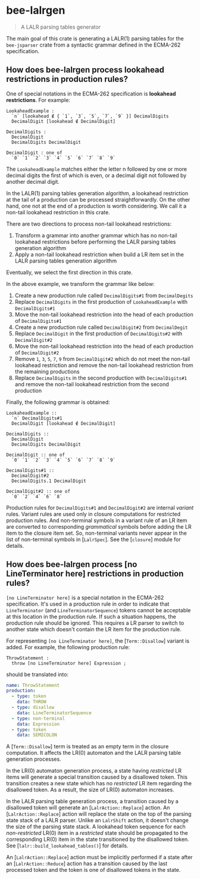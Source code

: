 # bee-lalrgen

> A LALR parsing tables generator

The main goal of this crate is generating a LALR(1) parsing tables for the `bee-jsparser` crate
from a syntactic grammar defined in the ECMA-262 specification.

## How does bee-lalrgen process lookahead restrictions in production rules?

One of special notations in the ECMA-262 specification is **lookahead restrictions**.  For example:

```text
LookaheadExample :
  `n` [lookahead ∉ { `1`, `3`, `5`, `7`, `9` }] DecimalDigits
  DecimalDigit [lookahead ∉ DecimalDigit]

DecimalDigits :
  DecimalDigit
  DecimalDigits DecimalDigit

DecimalDigit : one of
  `0` `1` `2` `3` `4` `5` `6` `7` `8` `9`
```

The `LookaheadExample` matches either the letter n followed by one or more decimal digits the first
of which is even, or a decimal digit not followed by another decimal digit.

In the LALR(1) parsing tables generation algorithm, a lookahead restriction at the tail of a
production can be processed straightforwardly.  On the other hand, one not at the end of a
production is worth considering.  We call it a non-tail lookahead restriction in this crate.

There are two directions to process non-tail lookahead restrictions:

1. Transform a grammar into another grammar which has no non-tail lookahead restrictions before
   performing the LALR parsing tables generation algorithm
2. Apply a non-tail lookahead restriction when build a LR item set in the LALR parsing tables
   generation algorithm

Eventually, we select the first direction in this crate.

In the above example, we transform the grammar like below:

1. Create a new production rule called `DecimalDigits#1` from `DecimalDegits`
2. Replace `DecimalDigits` in the first production of `LookaheadExample` with `DecimalDigits#1`
3. Move the non-tail lookahead restriction into the head of each production of `DecimalDigits#1`
4. Create a new production rule called `DecimalDigit#2` from `DecimalDegit`
5. Replace `DecimalDigit` in the first production of `DecimalDigits#2` with `DecimalDigit#2`
6. Move the non-tail lookahead restriction into the head of each production of `DecimalDigit#2`
7. Remove `1`, `3`, `5`, `7`, `9` from `DecimalDigit#2` which do not meet the non-tail lookahead
   restriction and remove the non-tail lookahead restriction from the remaining productions
8. Replace `DecimalDigits` in the second production with `DecimalDigits#1` and remove the non-tail
   lookahead restriction from the second production

Finally, the following grammar is obtained:

```text
LookaheadExample ::
  `n` DecimalDigits#1
  DecimalDigit [lookahead ∉ DecimalDigit]

DecimalDigits ::
  DecimalDigit
  DecimalDigits DecimalDigit

DecimalDigit :: one of
  `0` `1` `2` `3` `4` `5` `6` `7` `8` `9`

DecimalDigits#1 ::
  DecimalDigit#2
  DecimalDigits.1 DecimalDigit

DecimalDigit#2 :: one of
  `0` `2` `4` `6` `8`
```

Production rules for `DecimalDigits#1` and `DecimalDigit#2` are internal *variant* rules.  Variant
rules are used only in closure computations for restricted production rules.  And non-terminal
symbols in a variant rule of an LR item are converted to corresponding *grammatical* symbols before
adding the LR item to the closure item set.  So, non-terminal variants never appear in the list of
non-terminal symbols in [`LalrSpec`].  See the [`closure`] module for details.

## How does bee-lalrgen process [no LineTerminator here] restrictions in production rules?

`[no LineTerminator here]` is a special notation in the ECMA-262 specification.  It's used in a
production rule in order to indicate that `LineTerminator` (and `LineTerminatorSequence`) tokens
cannot be acceptable at this location in the production rule.  If such a situation happens, the
production rule should be ignored.  This requires a LR parser to switch to another state which
doesn't contain the LR item for the production rule.

For representing `[no LineTerminator here]`, the [`Term::Disallow`] variant is added.  For example,
the following production rule:

```text
ThrowStatement :
  throw [no LineTerminator here] Expression ;
```

should be translated into:

```yaml
name: ThrowStatement
production:
  - type: token
    data: THROW
  - type: disallow
    data: LineTerminatorSequence
  - type: non-terminal
    data: Expression
  - type: token
    data: SEMICOLON
```

A [`Term::Disallow`] term is treated as an empty term in the closure computation.  It affects the
LR(0) automaton and the LALR parsing table generation processes.

In the LR(0) automaton generation process, a state having *restricted* LR items will generate a
special transition caused by a disallowed token.  This transition creates a new state which has no
*restricted* LR item regarding the disallowed token.  As a result, the size of LR(0) automaton
increases.

In the LALR parsing table generation process, a transition caused by a disallowed token will
generate an [`LalrAction::Replace`] action.  An [`LalrAction::Replace`] action will replace the
state on the top of the parsing state stack of a LALR parser.  Unlike an `LalrShift` action, it
doesn't change the size of the parsing state stack.  A lookahead token sequence for each
*non-restricted* LR(0) item in a *restricted* state should be propagated to the corresponding LR(0)
item in the state transitioned by the disallowed token.  See [`lalr::build_lookahead_tables()`] for
details.

An [`LalrAction::Replace`] action must be implicitly performed if a state after an
[`LalrAction::Reduce`] action has a transition caused by the last processed token and the token is
one of disallowed tokens in the state.
